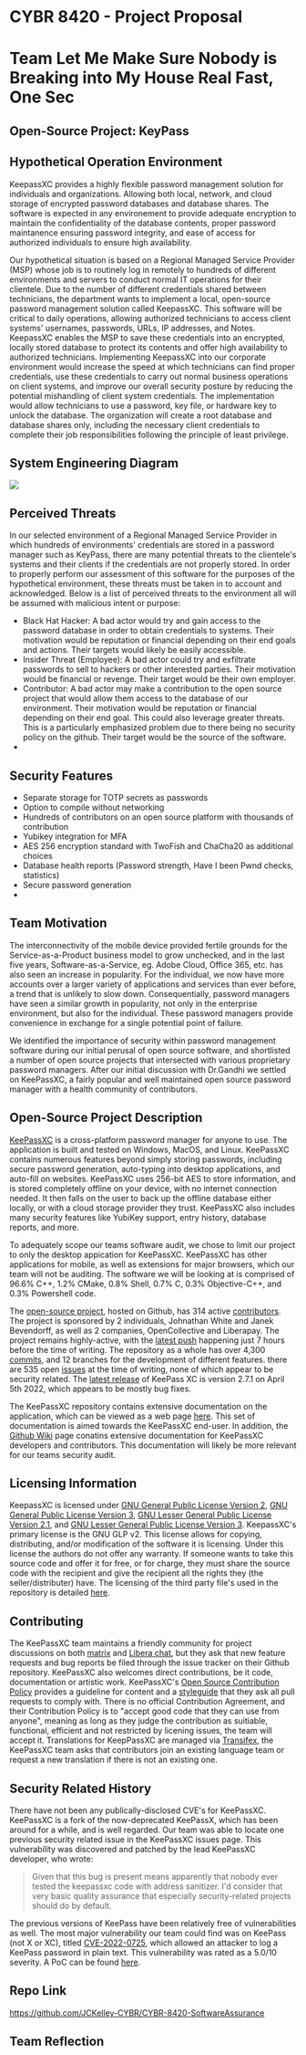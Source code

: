 # CYBR 8420 - Project Proposal

# Team Let Me Make Sure Nobody is Breaking into My House Real Fast, One Sec

## Open-Source Project: KeyPass 

## Hypothetical Operation Environment
KeepassXC provides a highly flexible password management solution for individuals and organizations. Allowing both local, network, and cloud storage of encrypted password databases and database shares. The software is expected in any environement to provide adequate encryption to maintain the confidentiality of the database contents, proper password maintanence ensuring password integrity, and ease of access for authorized individuals to ensure high availability.

Our hypothetical situation is based on a Regional Managed Service Provider (MSP) whose job is to routinely log in remotely to hundreds of different environments and servers to conduct normal IT operations for their clientele. Due to the number of different credentials shared between technicians, the department wants to implement a local, open-source password management solution called KeepassXC. This software will be critical to daily operations, allowing authorized technicians to access client systems' usernames, passwords, URLs, IP addresses, and Notes. KeepassXC enables the MSP to save these credentials into an encrypted, locally stored database to protect its contents and offer high availability to authorized technicians. Implementing KeepassXC into our corporate environment would increase the speed at which technicians can find proper credentials, use these credentials to carry out normal business operations on client systems, and improve our overall security posture by reducing the potential mishandling of client system credentials. The implementation would allow technicians to use a password, key file, or hardware key to unlock the database. The organization will create a root database and database shares only, including the necessary client credentials to complete their job responsibilities following the principle of least privilege.

## System Engineering Diagram
<img src="system_engineering_diagram.png">

## Perceived Threats
In our selected environment of a Regional Managed Service Provider in which hundreds of environments' credentials are stored in a password manager such as KeyPass, there are many potential threats to the clientele's systems and their clients if the credentials are not properly stored. In order to properly perform our assessment of this software for the purposes of the hypothetical environment, these threats must be taken in to account and acknowledged. Below is a list of perceived threats to the environment all will be assumed with malicious intent or purpose:
* Black Hat Hacker: A bad actor would try and gain access to the password database in order to obtain credentials to systems. Their motivation would be reputation or financial depending on their end goals and actions. Their targets would likely be easily accessible.
* Insider Threat (Employee): A bad actor could try and exfiltrate passwords to sell to hackers or other interested parties. Their motivation would be financial or revenge. Their target would be their own employer.
* Contributor: A bad actor may make a contribution to the open source project that would allow them access to the database of our environment. Their motivation would be reputation or financial depending on their end goal. This could also leverage greater threats. This is a particularly emphasized problem due to there being no security policy on the github. Their target would be the source of the software.
* 
## Security Features
* Separate storage for TOTP secrets as passwords
* Option to compile without networking
* Hundreds of contributors on an open source platform with thousands of contribution
* Yubikey integration for MFA
* AES 256 encryption standard with TwoFish and ChaCha20 as additional choices
* Database health reports (Password strength, Have I been Pwnd checks, statistics)
* Secure password generation
* 
## Team Motivation
The interconnectivity of the mobile device provided fertile grounds for the Service-as-a-Product business model to grow unchecked, and in the last five years, Software-as-a-Service, eg. Adobe Cloud, Office 365, etc. has also seen an increase in popularity. For the individual, we now have more accounts over a larger variety of applications and services than ever before, a trend that is unlikely to slow down. Consequentially, password managers have seen a similar growth in popularity, not only in the enterprise environment, but also for the individual. These password managers provide convenience in exchange for a single potential point of failure. 

We identified the importance of security within password management software during our initial perusal of open source software, and shortlisted a number of open source projects that intersected with various proprietary password managers. After our initial discussion with Dr.Gandhi we settled on KeePassXC, a fairly popular and well maintained open source password manager with a health community of contributors.

## Open-Source Project Description

[KeePassXC](https://keepassxc.org/) is a cross-platform password manager for anyone to use. The application is built and tested on Windows, MacOS, and Linux. KeePassXC contains numerous features beyond simply storing passwords, including secure password generation, auto-typing into desktop applications, and auto-fill on websites. KeePassXC uses 256-bit AES to store information, and is stored completely offline on your device, with no internet connection needed. It then falls on the user to back up the offline database either locally, or with a cloud storage provider they trust. KeePassXC also includes many security features like YubiKey support, entry history, database reports, and more. 

To adequately scope our teams software audit, we chose to limit our project to only the desktop appication for KeePassXC. KeePassXC has other applications for mobile, as well as extensions for major browsers, which our team will not be auditing. The software we will be looking at is comprised of 96.6% C++, 1.2% CMake, 0.8% Shell, 0.7% C, 0.3% Objective-C++, and 0.3% Powershell code. 

The [open-source project](https://github.com/keepassxreboot/keepassxc), hosted on Github, has 314 active [contributors](https://github.com/keepassxreboot/keepassxc/graphs/contributors). The project is sponsored by 2 individuals, Johnathan White and Janek Bevendorff, as well as 2 companies, OpenCollective and Liberapay. The project remains highly-active, with the [latest push](https://github.com/keepassxreboot/keepassxc/commit/dd15db721a3d8d9e276e6363ae5d51e35c33e4c7) happening just 7 hours before the time of writing. The repository as a whole has over 4,300 [commits](https://github.com/keepassxreboot/keepassxc/commits/develop), and 12 branches for the development of different features. there are 535 open [issues](https://github.com/keepassxreboot/keepassxc/issues) at the time of writing, none of which appear to be security related. The [latest release](https://github.com/keepassxreboot/keepassxc/releases/tag/2.7.1) of KeePass XC is version 2.7.1 on April 5th 2022, which appears to be mostly bug fixes. 

The KeePassXC repository contains extensive documentation on the application, which can be viewed as a web page [here](https://keepassxc.org/docs/KeePassXC_UserGuide.html). This set of documentation is aimed towards the KeePassXC end-user. In addition, the [Github Wiki](https://github.com/keepassxreboot/keepassxc/wiki) page conatins extensive documentation for KeePassXC developers and contributors. This documentation will likely be more relevant for our teams security audit. 

## Licensing Information
KeepassXC is licensed under [GNU General Public License Version 2](https://github.com/keepassxreboot/keepassxc/blob/develop/LICENSE.GPL-2), [GNU General Public License Version 3](https://github.com/keepassxreboot/keepassxc/blob/develop/LICENSE.GPL-3), [GNU Lesser General Public License Version 2.1](https://github.com/keepassxreboot/keepassxc/blob/develop/LICENSE.LGPL-2.1), and [GNU Lesser General Public License Version 3](https://github.com/keepassxreboot/keepassxc/blob/develop/LICENSE.LGPL-3). KeepassXC's primary license is the GNU GLP v2. This license allows for copying, distributing, and/or modification of the software it is licensing. Under this license the authors do not offer any warranty. If someone wants to take this source code and offer it for free, or for charge, they must share the source code with the recipient and give the recipient all the rights they (the seller/distributer) have. The licensing of the third party file's used in the repository is detailed [here](https://github.com/keepassxreboot/keepassxc/blob/develop/COPYING).

## Contributing
The KeePassXC team maintains a friendly community for project discussions on both [matrix](https://matrix.to/#/!zUxwGnFkUyycpxeHeM:matrix.org?via=matrix.org) and [Libera chat](https://web.libera.chat/), but they ask that new feature requests and bug reports be filed through the issue tracker on their Github repository. KeePassXC also welcomes direct contributions, be it code, documentation or artistic work. KeePassXC's [Open Source Contribution Policy](https://github.com/keepassxreboot/keepassxc/blob/develop/.github/CONTRIBUTING.md) provides a guideline for content and a [styleguide](https://github.com/keepassxreboot/keepassxc/blob/develop/.github/CONTRIBUTING.md#styleguides) that they ask all pull requests to comply with. There is no official Contribution Agreement, and their Contribution Policy is to "accept good code that they can use from anyone", meaning as long as they judge the contribution as suitiable, functional, efficient and not restricted by licening issues, the team will accept it. Translations for KeepPassXC are managed via [Transifex](https://explore.transifex.com/keepassxc/keepassxc/), the KeePassXC team asks that contributors join an existing language team or request a new translation if there is not an existing one. 

## Security Related History

There have not been any publically-disclosed CVE's for KeePassXC. KeePassXC is a fork of the now-deprecated KeePassX, which has been around for a while, and is well regarded. Our team was able to locate one previous security related issue in the KeePassXC issues page. This vulnerability was discovered and patched by the lead KeePassXC developer, who wrote:

> Given that this bug is present means apparently that nobody ever tested the keepassxc code with address sanitizer. I'd consider that very basic quality assurance that especially security-related projects should do by default.

The previous versions of KeePass have been relatively free of vulnerabilities as well. The most major vulnerability our team could find was on KeePass (not X or XC), titled [CVE-2022-0725](https://www.cvedetails.com/cve/CVE-2022-0725), which allowed an attacker to log a KeePass password in plain text. This vulnerability was rated as a 5.0/10 severity. A PoC can be found [here](https://github.com/ByteHackr/keepass_poc).

## Repo Link
https://github.com/JCKelley-CYBR/CYBR-8420-SoftwareAssurance

## Team Reflection
